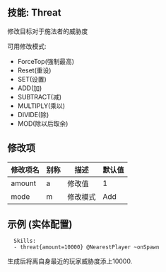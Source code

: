 技能: Threat
--------------------------

修改目标对于施法者的威胁度

可用修改模式:

-   ForceTop(强制最高)
-   Reset(重设)
-   SET(设置)
-   ADD(加)
-   SUBTRACT(减)
-   MULTIPLY(乘以)
-   DIVIDE(除)
-   MOD(除以后取余)

修改项
----------

| 修改项名 | 别称    | 描述                                                                                                    | 默认值 |
|-----------|------------|----------------------------------------------------------------------------------------------------------------|---------------|
| amount | a | 修改值 | 1 |
| mode | m | 修改模式 | Add |

示例 (实体配置)
--------

      Skills:
      - threat{amount=10000} @NearestPlayer ~onSpawn

生成后将离自身最近的玩家威胁度添上10000.